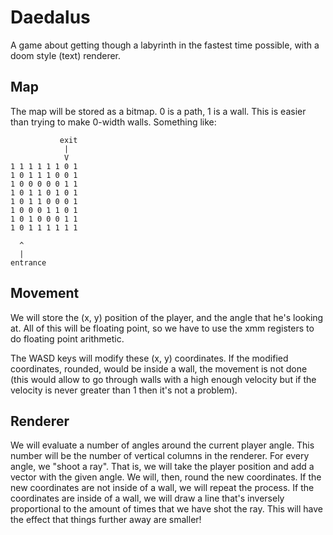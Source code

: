 # Daedalus

A game about getting though a labyrinth in the fastest time possible, with a doom style (text) renderer. 

## Map

The map will be stored as a bitmap. 0 is a path, 1 is a wall. This is easier than trying to make 0-width walls. Something like:

```
		   exit
		    |
		    V
1 1 1 1 1 1 0 1
1 0 1 1 1 0 0 1
1 0 0 0 0 0 1 1
1 0 1 1 0 1 0 1
1 0 1 1 0 0 0 1
1 0 0 0 1 1 0 1
1 0 1 0 0 0 1 1
1 0 1 1 1 1 1 1

  ^
  |
entrance
```

## Movement

We will store the (x, y) position of the player, and the angle that he's looking at. All of this will be floating point, so we have to use the xmm registers to do floating point arithmetic. 

The WASD keys will modify these (x, y) coordinates. If the modified coordinates, rounded, would be inside a wall, the movement is not done (this would allow to go through walls with a high enough velocity but if the velocity is never greater than 1 then it's not a problem). 

## Renderer

We will evaluate a number of angles around the current player angle. This number will be the number of vertical columns in the renderer. For every angle, we "shoot a ray". That is, we will take the player position and add a vector with the given angle. We will, then, round the new coordinates. If the new coordinates are not inside of a wall, we will repeat the process. If the coordinates are inside of a wall, we will draw a line that's inversely proportional to the amount of times that we have shot the ray. This will have the effect that things further away are smaller!